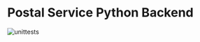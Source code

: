 # Postal Service Python Backend
![unittests](https://github.com/apmnt/postalservice_python/actions/workflows/unittest.yml/badge.svg)

